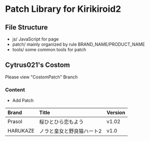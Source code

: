
Patch Library for Kirikiroid2
=============================

File Structure
--------------
- js/ JavaScript for page
- patch/ mainly organized by rule BRAND_NAME/PRODUCT_NAME
- tools/ some common tools for patch

Cytrus021's Costom
------------------
Please view "CostomPatch" Branch
### Content
- Add Patch

|Brand|Title|Version|
|:---|:---|:---|
|Prasol|桜ひとひら恋もよう|v1.02|
|HARUKAZE|ノラと皇女と野良猫ハート2|v1.0|